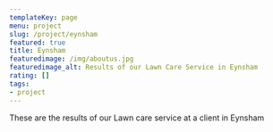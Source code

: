 ```yaml
---
templateKey: page
menu: project
slug: /project/eynsham
featured: true
title: Eynsham
featuredimage: /img/aboutus.jpg
featuredimage_alt: Results of our Lawn Care Service in Eynsham
rating: []
tags:
- project
---
```

These are the results of our Lawn care service at a client in Eynsham


